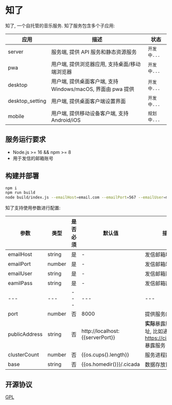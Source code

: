 # 知了

知了, 一个自托管的音乐服务. 知了服务包含多个子应用:

| 应用            | 描述                                                        | 状态        |
| --------------- | ----------------------------------------------------------- | ----------- |
| server          | 服务端, 提供 API 服务和静态资源服务                         | `开发中...` |
| pwa             | 用户端, 提供浏览器应用, 支持桌面/移动端浏览器               | `开发中...` |
| desktop         | 用户端, 提供桌面客户端, 支持 Windows/macOS, 界面由 pwa 提供 | `开发中...` |
| desktop_setting | 用户端, 提供桌面客户端设置界面                              | `开发中...` |
| mobile          | 用户端, 提供移动设备客户端, 支持 Android/iOS                | `规划中...` |

## 服务运行要求

- Node.js >= 16 && npm >= 8
- 用于发信的邮箱账号

## 构建并部署

```sh
npm i
npm run build
node build/index.js --emailHost=email.com --emailPort=567 --emailUser=mebtte@email.com --emailPass=secret
```

知了支持使用参数进行配置:

| 参数          | 类型   | 是否必须 | 默认值                          | 描述                                                         |
| ------------- | ------ | -------- | ------------------------------- | ------------------------------------------------------------ |
| emailHost     | string | 是       | -                               | 发信邮箱域名                                                 |
| emailPort     | number | 是       | -                               | 发信邮箱端口                                                 |
| emailUser     | string | 是       | -                               | 发信邮箱账号                                                 |
| eamilPass     | string | 是       | -                               | 发信邮箱密码                                                 |
| ---           | ---    | ---      | ---                             | ---                                                          |
| port          | number | 否       | 8000                            | 提供服务的端口                                               |
| publicAddress | string | 否       | http://localhost:{{serverPort}} | **实际**暴露服务的地址, 比如通过 https://cicada.com 暴露服务 |
| clusterCount  | number | 否       | {{os.cups().length}}            | 服务进程数量                                                 |
| base          | string | 否       | {{os.homedir()}}/.cicada        | 数据存放目录                                                 |

## 开源协议

[GPL](./license)
